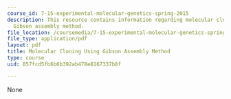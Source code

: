 ```yaml
---
course_id: 7-15-experimental-molecular-genetics-spring-2015
description: This resource contains information regarding molecular cloning using
  Gibson assembly method.
file_location: /coursemedia/7-15-experimental-molecular-genetics-spring-2015/857fcd5fb6b6b392ab478e8167337b8f_MIT7_15S15_Molecular.pdf
file_type: application/pdf
layout: pdf
title: Molecular Cloning Using Gibson Assembly Method
type: course
uid: 857fcd5fb6b6b392ab478e8167337b8f

---
```

None